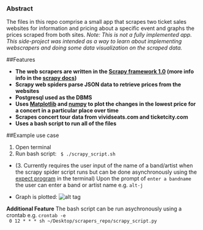 ### Abstract
The files in this repo comprise a small app that scrapes two ticket sales websites for information and pricing about a
specific event and graphs the prices scraped from both sites. *Note: This is not a fully implemented app. This side-project was 
intended as a way to learn about implementing webscrapers and doing some data visualization on the scraped data.*

##Features
* **The web scrapers are written in the [Scrapy framework 1.0](https://github.com/scrapy/scrapy) 
    (more info info in the [scrapy docs](http://doc.scrapy.org/))**
* **Scrapy web spiders parse JSON data to retrieve prices from the websites**
* **Postgresql used as the DBMS**
* **Uses [Matplotlib](https://github.com/matplotlib/matplotlib) and [numpy](https://github.com/numpy/numpy) to plot the 
  changes in the lowest price for a concert in a particular place over time**
* **Scrapes concert tour data from vividseats.com and ticketcity.com**
* **Uses a bash script to run all of the files**

##Example use case
1. Open terminal
2. Run bash script:
    ``` $ ./scrapy_script.sh```
  * (3. Currently requires the user input of the name of a band/artist when the scrapy spider script runs but can be done 
    asynchronously using the [expect program](http://manpages.ubuntu.com/manpages/utopic/man1/expect.1.html) in the terminal)
    Upon the prompt of ```enter a bandname``` the user can enter a band or artist name  e.g. ```alt-j```
    
  * Graph is plotted:
    ![alt tag](https://cloud.githubusercontent.com/assets/8988459/9701364/1a67330e-53f3-11e5-9724-0103af7be503.png)
    
**Additional Feature**
  The bash script can be run asychronously using a crontab
  e.g. ```crontab -e```  
   ``` 0 12 * * * sh ~/Desktop/scrapers_repo/scrapy_script.py```
  
